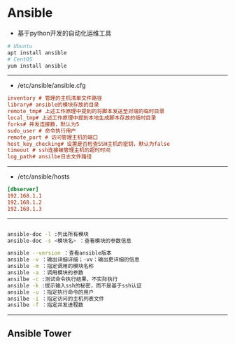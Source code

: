 # Ansible

- 基于python开发的自动化运维工具
```sh
# Ubuntu
apt install ansible
# CentOS
yum install ansible
```

---

- /etc/ansible/ansible.cfg

```cfg
inventory # 管理的主机清单文件路径
library# ansible的模块存放的目录
remote_tmp# 上述工作原理中提到的将脚本发送至对端的临时目录
local_tmp# 上述工作原理中提到本地生成脚本存放的临时目录
forks# 并发连接数，默认为5
sudo_user # 命令执行用户
remote_port # 访问管理主机的端口
host_key_checking# 设置是否检查SSH主机的密钥，默认为false
timeout # ssh连接被管理主机的超时时间
log_path# ansilbe日志文件路径
```
---
- /etc/ansible/hosts
```ini
[dbserver]
192.168.1.1
192.168.1.2
192.168.1.3
```
---
```sh

ansible-doc -l :列出所有模块
ansible-doc -s <模块名> ：查看模块的参数信息

ansible --version ：查看ansible版本
ansible -v ：输出详细详细；-vv：输出更详细的信息
ansible -m ：指定调用的模块名称
ansible -a ：调用模块的参数
ansilbe -c :测试命令执行结果，不实际执行
ansible -k :提示输入ssh的秘密，而不是基于ssh认证
ansible -u ：指定执行命令的用户
ansilbe -i ：指定访问的主机列表文件
ansilbe -f ：指定并发进程数
```

---
## Ansible Tower